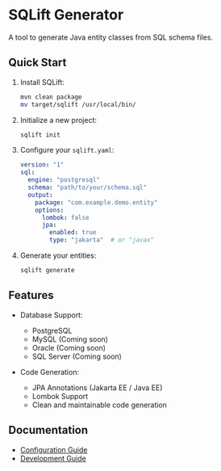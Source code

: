 # SQLift Generator

A tool to generate Java entity classes from SQL schema files.

## Quick Start

1. Install SQLift:
   ```bash
   mvn clean package
   mv target/sqlift /usr/local/bin/
   ```

2. Initialize a new project:
   ```bash
   sqlift init
   ```

3. Configure your `sqlift.yaml`:
   ```yaml
   version: "1"
   sql:
     engine: "postgresql"
     schema: "path/to/your/schema.sql"
     output:
       package: "com.example.demo.entity"
       options:
         lombok: false
         jpa:
           enabled: true
           type: "jakarta"  # or "javax"
   ```

4. Generate your entities:
   ```bash
   sqlift generate
   ```

## Features

- Database Support:
    - PostgreSQL
    - MySQL (Coming soon)
    - Oracle (Coming soon)
    - SQL Server (Coming soon)

- Code Generation:
    - JPA Annotations (Jakarta EE / Java EE)
    - Lombok Support
    - Clean and maintainable code generation

## Documentation

- [Configuration Guide](docs/CONFIGURATION.md)
- [Development Guide](docs/DEVELOPMENT.md)
```
